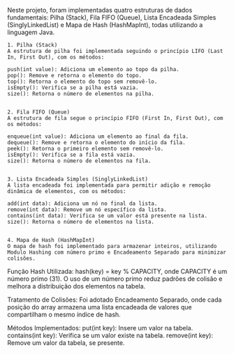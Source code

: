 
Neste projeto, foram implementadas quatro estruturas de dados fundamentais: Pilha (Stack), Fila FIFO (Queue), Lista Encadeada Simples (SinglyLinkedList) e Mapa de Hash (HashMapInt), todas utilizando a linguagem Java.

    1. Pilha (Stack)
    A estrutura de pilha foi implementada seguindo o princípio LIFO (Last In, First Out), com os métodos:

    push(int value): Adiciona um elemento ao topo da pilha.
    pop(): Remove e retorna o elemento do topo.
    top(): Retorna o elemento do topo sem removê-lo.
    isEmpty(): Verifica se a pilha está vazia.
    size(): Retorna o número de elementos na pilha.


    2. Fila FIFO (Queue)
    A estrutura de fila segue o princípio FIFO (First In, First Out), com os métodos:

    enqueue(int value): Adiciona um elemento ao final da fila.
    dequeue(): Remove e retorna o elemento do início da fila.
    peek(): Retorna o primeiro elemento sem removê-lo.
    isEmpty(): Verifica se a fila está vazia.
    size(): Retorna o número de elementos na fila.


    3. Lista Encadeada Simples (SinglyLinkedList)
    A lista encadeada foi implementada para permitir adição e remoção dinâmica de elementos, com os métodos:

    add(int data): Adiciona um nó no final da lista.
    remove(int data): Remove um nó específico da lista.
    contains(int data): Verifica se um valor está presente na lista.
    size(): Retorna o número de elementos na lista.


    4. Mapa de Hash (HashMapInt)
    O mapa de hash foi implementado para armazenar inteiros, utilizando Modulo Hashing com número primo e Encadeamento Separado para minimizar colisões.

Função Hash Utilizada:
    hash(key) = key % CAPACITY, onde CAPACITY é um número primo (31).
    O uso de um número primo reduz padrões de colisão e melhora a distribuição dos elementos na tabela.

Tratamento de Colisões:
    Foi adotado Encadeamento Separado, onde cada posição do array armazena uma lista encadeada de valores que compartilham o mesmo índice de hash.

Métodos Implementados:
    put(int key): Insere um valor na tabela.
    contains(int key): Verifica se um valor existe na tabela.
    remove(int key): Remove um valor da tabela, se presente.